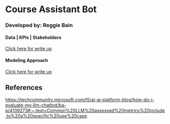 # Course Assistant Bot
### Developed by: Reggie Bain
#### Data | KPIs | Stakeholders
[Click here for write up](https://docs.google.com/document/d/1TLx1REQPteNJ01rnNXXXq0XGCFc9cZoriAiHYC5Np24/edit#heading=h.fcffuc5owalc)
#### Modeling Approach
[Click here for write up](https://docs.google.com/document/d/16rt5T4E6p_cVWof3mqoyO5XgBXt_k8VFKqReElIY_DQ/edit?usp=sharing)
## References
https://techcommunity.microsoft.com/t5/ai-ai-platform-blog/how-do-i-evaluate-my-llm-chatbot/ba-p/4139273#:~:text=Common%20LLM%20assessed%20metrics%20include,to%20a%20specific%20use%20case. 